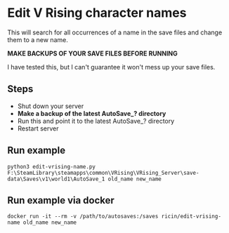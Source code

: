 # Edit V Rising character names

This will search for all occurrences of a name in the save files and change them to a new name.

**MAKE BACKUPS OF YOUR SAVE FILES BEFORE RUNNING**

I have tested this, but I can't guarantee it won't mess up your save files.

## Steps
- Shut down your server
- **Make a backup of the latest AutoSave_? directory**
- Run this and point it to the latest AutoSave_? directory
- Restart server

## Run example
```
python3 edit-vrising-name.py F:\SteamLibrary\steamapps\common\VRising\VRising_Server\save-data\Saves\v1\world1\AutoSave_1 old_name new_name
```

## Run example via docker
```
docker run -it --rm -v /path/to/autosaves:/saves ricin/edit-vrising-name old_name new_name
```